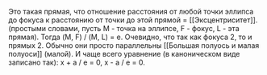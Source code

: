 Это такая прямая, что отношение расстояния от любой точки эллипса до фокуса к расстоянию от точки до этой прямой = [[Эксцентриситет]].
(простыми словами, пусть M - точка на эллипсе, F - фокус, L - эта прямая).
Тогда (M, F) / (M, L) = e.
Очевидно, что так как фокуса 2, то и прямых 2.
Обычно они просто параллельны [[Большая полуось и малая полуоси]] (малой).
И чаще всего уравнение (в каноническом виде записано так):
x + a / e = 0, x - a / e = 0.
